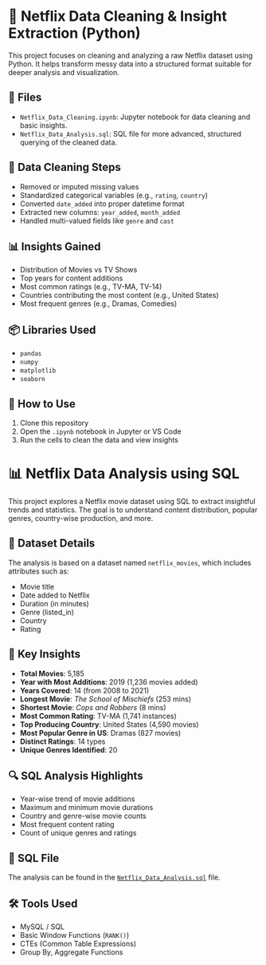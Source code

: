 # 🧹 Netflix Data Cleaning & Insight Extraction (Python)

This project focuses on cleaning and analyzing a raw Netflix dataset using Python. It helps transform messy data into a structured format suitable for deeper analysis and visualization.

## 📁 Files

- `Netflix_Data_Cleaning.ipynb`: Jupyter notebook for data cleaning and basic insights.
- `Netflix_Data_Analysis.sql`: SQL file for more advanced, structured querying of the cleaned data.

## 🧽 Data Cleaning Steps

- Removed or imputed missing values
- Standardized categorical variables (e.g., `rating`, `country`)
- Converted `date_added` into proper datetime format
- Extracted new columns: `year_added`, `month_added`
- Handled multi-valued fields like `genre` and `cast`

## 📊 Insights Gained

- Distribution of Movies vs TV Shows
- Top years for content additions
- Most common ratings (e.g., TV-MA, TV-14)
- Countries contributing the most content (e.g., United States)
- Most frequent genres (e.g., Dramas, Comedies)

## 📦 Libraries Used

- `pandas`
- `numpy`
- `matplotlib`
- `seaborn`

## 📌 How to Use

1. Clone this repository
2. Open the `.ipynb` notebook in Jupyter or VS Code
3. Run the cells to clean the data and view insights



# 📊 Netflix Data Analysis using SQL

This project explores a Netflix movie dataset using SQL to extract insightful trends and statistics. The goal is to understand content distribution, popular genres, country-wise production, and more.

## 🧾 Dataset Details

The analysis is based on a dataset named `netflix_movies`, which includes attributes such as:

- Movie title
- Date added to Netflix
- Duration (in minutes)
- Genre (listed_in)
- Country
- Rating

## 📌 Key Insights

- **Total Movies**: 5,185
- **Year with Most Additions**: 2019 (1,236 movies added)
- **Years Covered**: 14 (from 2008 to 2021)
- **Longest Movie**: *The School of Mischiefs* (253 mins)
- **Shortest Movie**: *Cops and Robbers* (8 mins)
- **Most Common Rating**: TV-MA (1,741 instances)
- **Top Producing Country**: United States (4,590 movies)
- **Most Popular Genre in US**: Dramas (827 movies)
- **Distinct Ratings**: 14 types
- **Unique Genres Identified**: 20

## 🔍 SQL Analysis Highlights

- Year-wise trend of movie additions
- Maximum and minimum movie durations
- Country and genre-wise movie counts
- Most frequent content rating
- Count of unique genres and ratings

## 📁 SQL File

The analysis can be found in the [`Netflix_Data_Analysis.sql`](./Netflix_Data_Analysis.sql) file.

## 🛠️ Tools Used

- MySQL / SQL
- Basic Window Functions (`RANK()`)
- CTEs (Common Table Expressions)
- Group By, Aggregate Functions
